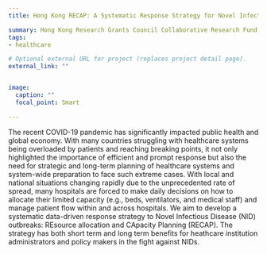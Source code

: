 ```yaml
---
title: Hong Kong RECAP: A Systematic Response Strategy for Novel Infectious Disease Pandemic 2021-2024 (Co-PI)

summary: Hong Kong Research Grants Council Collaborative Research Fund (CRF)   C7162"-"20GF
tags:
- healthcare

# Optional external URL for project (replaces project detail page).
external_link: ""


image:
  caption: ""
  focal_point: Smart

---
```

The recent COVID-19 pandemic has significantly impacted public health and global economy. With many countries struggling with healthcare systems being overloaded by patients and reaching breaking points, it not only highlighted the importance of efficient and prompt response but also the need for strategic and long-term planning of healthcare systems and system-wide preparation to face such extreme cases. With local and national situations changing rapidly due to the unprecedented rate of spread, many hospitals are forced to make daily decisions on how to allocate their limited capacity (e.g., beds, ventilators, and medical staff) and manage patient flow within and across hospitals. We aim to develop a systematic data-driven response strategy to Novel Infectious Disease (NID) outbreaks: REsource allocation and CApacity Planning (RECAP). The strategy has both short term and long term benefits for heathcare institution administrators and policy makers in the fight against NIDs.

